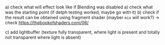 a) check what will effect look like if Blending was disabled
a) check what was the starting point (if detph testing worked, maybe go with it)
b) check if the result can be obtained using fragment shader (mayber `mix` will
work?) -> check https://thebookofshaders.com/06/

c) add lightbuffer (texture fully transparent, where light is present and
totally not transparent where light is absent)
